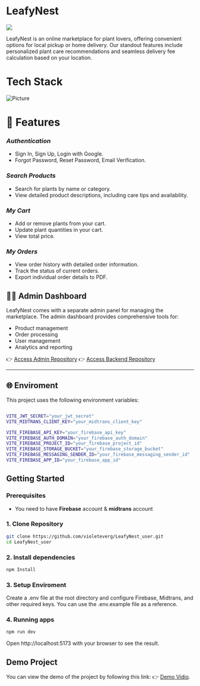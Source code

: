 
# LeafyNest


![](https://github.com/violeteverg/LeafyNest_user/blob/master/public/project.gif)


LeafyNest is an online marketplace for plant lovers, offering convenient options for local pickup or home delivery. Our standout features include personalized plant care recommendations and seamless delivery fee calculation based on your location.

# Tech Stack

![Picture](https://res.cloudinary.com/dmjd9rohb/image/upload/v1733375230/Teks_paragraf_Anda_tvmpo7.jpg)


# 🌿 Features


### *Authentication*
- Sign In, Sign Up, Login with Google.
- Forgot Password, Reset Password, Email Verification.

### *Search Products*
- Search for plants by name or category.
- View detailed product descriptions, including care tips and availability.

### *My Cart*
- Add or remove plants from your cart.
- Update plant quantities in your cart.
- View total price.

### *My Orders*
- View order history with detailed order information.
- Track the status of current orders.
- Export individual order details to PDF.

## 👨‍💼 Admin Dashboard

LeafyNest comes with a separate admin panel for managing the marketplace. The admin dashboard provides comprehensive tools for:
- Product management
- Order processing
- User management
- Analytics and reporting

👉 [Access Admin Repository](https://github.com/violeteverg/Final_Project_FE_Adm)
👉 [Access Backend Repository](https://github.com/violeteverg/Final_project_BE)

---

## 🌐 Enviroment
This project uses the following environment variables:

```bash

VITE_JWT_SECRET="your_jwt_secret"
VITE_MIDTRANS_CLIENT_KEY="your_midtrans_client_key"

VITE_FIREBASE_API_KEY="your_firebase_api_key"
VITE_FIREBASE_AUTH_DOMAIN="your_firebase_auth_domain"
VITE_FIREBASE_PROJECT_ID="your_firebase_project_id"
VITE_FIREBASE_STORAGE_BUCKET="your_firebase_storage_bucket"
VITE_FIREBASE_MESSAGING_SENDER_ID="your_firebase_messaging_sender_id"
VITE_FIREBASE_APP_ID="your_firebase_app_id"
  ```

## Getting Started

### Prerequisites
- You need to have **Firebase** account & **midtrans** account

### 1. Clone Repository

```bash
git clone https://github.com/violeteverg/LeafyNest_user.git
cd LeafyNest_user
```

### 2. Install dependencies

```bash
npm Install
```

### 3. Setup Enviroment
Create a .env file at the root directory and configure Firebase, Midtrans, and other required keys. You can use the .env.example file as a reference.

### 4. Running apps

```bash
npm run dev
```
Open http://localhost:5173 with your browser to see the result.

## Demo Project
You can view the demo of the project by following this link: 👉 [Demo Vidio](https://www.loom.com/share/6c175a39d9c64deeb551055d25781d89?sid=0f336ae4-2c6f-42d1-bd60-1c750f03d0a4).


